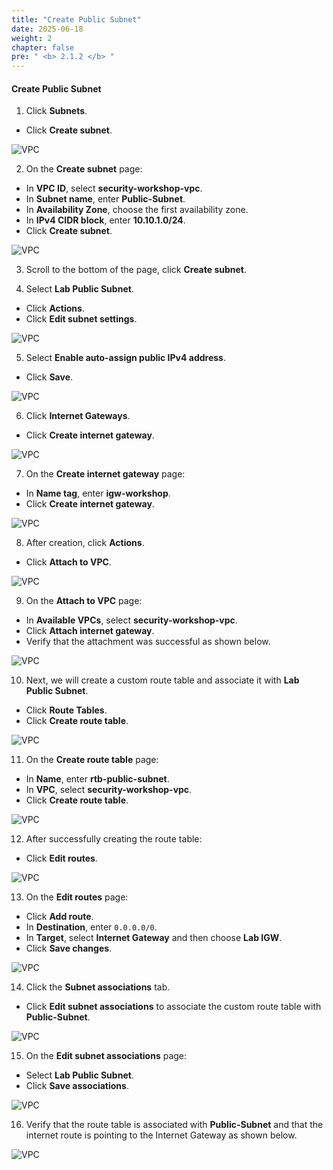 ```yaml
---
title: "Create Public Subnet"
date: 2025-06-18
weight: 2
chapter: false
pre: " <b> 2.1.2 </b> "
---
```


#### Create Public Subnet

1. Click **Subnets**.  
  + Click **Create subnet**.

![VPC](/000058-SessionManager/images/2.prerequisite/image2.2.12.png)


2. On the **Create subnet** page:  
  + In **VPC ID**, select **security-workshop-vpc**.  
  + In **Subnet name**, enter **Public-Subnet**.  
  + In **Availability Zone**, choose the first availability zone.  
  + In **IPv4 CIDR block**, enter **10.10.1.0/24**.  
  + Click **Create subnet**.  

![VPC](/000058-SessionManager/images/2.prerequisite/image2.2.13.png)

3. Scroll to the bottom of the page, click **Create subnet**.

4. Select **Lab Public Subnet**.  
  + Click **Actions**.  
  + Click **Edit subnet settings**.  

![VPC](/000058-SessionManager/images/2.prerequisite/image2.2.14.png)

5. Select **Enable auto-assign public IPv4 address**.  
  + Click **Save**.  

![VPC](/000058-SessionManager/images/2.prerequisite/image2.2.15.png)

6. Click **Internet Gateways**.  
  + Click **Create internet gateway**.  

![VPC](/000058-SessionManager/images/2.prerequisite/image2.2.16.png)

7. On the **Create internet gateway** page:  
  + In **Name tag**, enter **igw-workshop**.  
  + Click **Create internet gateway**.  

![VPC](/000058-SessionManager/images/2.prerequisite/image2.2.17.png)

8. After creation, click **Actions**.  
  + Click **Attach to VPC**.  

![VPC](/000058-SessionManager/images/2.prerequisite/image2.2.18.png)

9. On the **Attach to VPC** page:  
  + In **Available VPCs**, select **security-workshop-vpc**.  
  + Click **Attach internet gateway**.  
  + Verify that the attachment was successful as shown below.  

![VPC](/000058-SessionManager/images/2.prerequisite/image2.2.19.png)

10. Next, we will create a custom route table and associate it with **Lab Public Subnet**.  
  + Click **Route Tables**.  
  + Click **Create route table**.  

![VPC](/000058-SessionManager/images/2.prerequisite/image2.2.20.png)

11. On the **Create route table** page:  
  + In **Name**, enter **rtb-public-subnet**.  
  + In **VPC**, select **security-workshop-vpc**.  
  + Click **Create route table**.  

![VPC](/000058-SessionManager/images/2.prerequisite/image2.2.21.png)

12. After successfully creating the route table:  
  + Click **Edit routes**.  

![VPC](/000058-SessionManager/images/2.prerequisite/image2.2.22.png)

13. On the **Edit routes** page:  
  + Click **Add route**.  
  + In **Destination**, enter `0.0.0.0/0`.  
  + In **Target**, select **Internet Gateway** and then choose **Lab IGW**.  
  + Click **Save changes**.  

![VPC](/000058-SessionManager/images/2.prerequisite/image2.2.23.png)

14. Click the **Subnet associations** tab.  
  + Click **Edit subnet associations** to associate the custom route table with **Public-Subnet**.  

![VPC](/000058-SessionManager/images/2.prerequisite/image2.2.24.png)

15. On the **Edit subnet associations** page:  
  + Select **Lab Public Subnet**.  
  + Click **Save associations**.  

![VPC](/000058-SessionManager/images/2.prerequisite/image2.2.25.png)

16. Verify that the route table is associated with **Public-Subnet** and that the internet route is pointing to the Internet Gateway as shown below.  

![VPC](/000058-SessionManager/images/2.prerequisite/image2.2.26.png)
